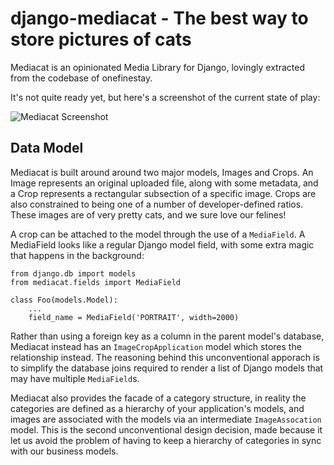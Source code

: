 django-mediacat - The best way to store pictures of cats
========================================================

Mediacat is an opinionated Media Library for Django, lovingly extracted from the codebase of onefinestay.

It's not quite ready yet, but here's a screenshot of the current state of play:

![Mediacat Screenshot](docs/screenshot.png?raw=true)

## Data Model

Mediacat is built around around two major models, Images and Crops. An Image represents an original uploaded file, along with some metadata, and a Crop represents a rectangular subsection of a specific image. Crops are also constrained to being one of a number of developer-defined ratios. These images are of very pretty cats, and we sure love our felines!

A crop can be attached to the model through the use of a `MediaField`. A MediaField looks like a regular Django model field, with some extra magic that happens in the background:

````
from django.db import models
from mediacat.fields import MediaField

class Foo(models.Model):
    ...
    field_name = MediaField('PORTRAIT', width=2000)
````

Rather than using a foreign key as a column in the parent model's database, Mediacat instead has an `ImageCropApplication` model which stores the relationship instead. The reasoning behind this unconventional apporach is to simplify the database joins required to render a list of Django models that may have multiple `MediaField`s.

Mediacat also provides the facade of a category structure, in reality the categories are defined as a hierarchy of your application's models, and images are associated with the models via an intermediate `ImageAssocation` model. This is the second unconventional design decision, made because it let us avoid the problem of having to keep a hierarchy of categories in sync with our business models.
